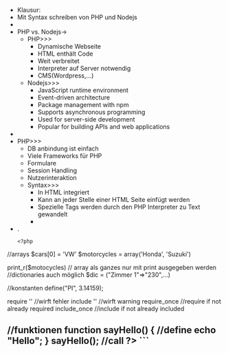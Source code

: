 - Klausur:
- Mit Syntax schreiben von PHP und Nodejs
- 
- PHP  vs. Nodejs→
    - PHP>>>
        - Dynamische Webseite
        - HTML enthält Code
        - Weit verbreitet
        - Interpreter auf Server notwendig
        - CMS(Wordpress,...)
    - Nodejs>>>
        - JavaScript runtime environment  
        - Event-driven architecture  
        - Package management with npm  
        - Supports asynchronous programming  
        - Used for server-side development  
        - Popular for building APIs and web applications
- 
- PHP>>>
    - DB anbindung ist einfach
    - Viele Frameworks für PHP
    - Formulare
    - Session Handling
    - Nutzerinteraktion
    - Syntax>>>
        - In HTML integriert
        - Kann an jeder Stelle einer HTML Seite einfügt werden
        - Spezielle Tags werden durch den PHP Interpreter zu Text gewandelt
        - <?php ... ?>
- .
    ```
    <?php
//arrays
$cars[0] = 'VW'
$motorcycles = array('Honda', 'Suzuki')

print_r($motocycles) // array als ganzes nur mit print ausgegeben werden
//dictionaries auch möglich
$dic = ("Zimmer 1"=>"230",...)

//konstanten
define("PI", 3.14159);

require '' //wirft fehler
include '' //wirft warning
require_once //require if not already required
include_once //include if not already included

//funktionen
function sayHello() { //define
    echo "Hello";
}
sayHello(); //call
?> 
    ```
- 
